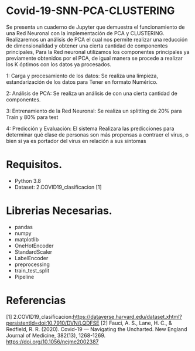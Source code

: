 # Covid-19-SNN-PCA-CLUSTERING

Se presenta un cuaderno de Jupyter que demuestra el funcionamiento de una Red Neuronal con la implementación de PCA y CLUSTERING.
Realizaremos un análisis de PCA el cual nos permite realizar una reducción de dimensionalidad   y obtener una cierta cantidad de componentes principales, Para la Red neuronal utilizamos los componentes principales ya previamente obtenidos por el PCA, de igual manera se procede a realizar los K óptimos con los datos ya procesados.

1: Carga y procesamiento de los datos: Se realiza una limpieza, estandarización de los datos para Tener en formato Numérico.

2: Análisis de PCA: Se realiza un análisis de con una cierta cantidad de componentes.

3: Entrenamiento de la Red Neuronal: Se realiza un splitting de 20% para Train y 80% para test

4: Predicción y Evaluación: El sistema Realizara las predicciones para determinar qué clase de personas son más propensas a contraer el virus, o bien si ya es portador del virus en relación a sus síntomas

# Requisitos.
- Python 3.8
- Dataset: 2.COVID19_clasificacion [1]

# Librerias Necesarias.
- pandas
- numpy
- matplotlib
- OneHotEncoder
- StandardScaler
- LabelEncoder
- preprocessing
- train_test_split
- Pipeline

# Referencias
[1] 2.COVID19_clasificacion:https://dataverse.harvard.edu/dataset.xhtml?persistentId=doi:10.7910/DVN/LQDFSE
[2] Fauci, A. S., Lane, H. C., & Redfield, R. R. (2020). Covid-19 — Navigating the Uncharted. New England Journal of Medicine, 382(13), 1268-1269. https://doi.org/10.1056/nejme2002387

